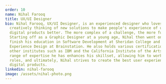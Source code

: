 ```yaml
---
order: 10
name: Nihal Farooq
title: UX/UI Designer
bio: Nihal Farooq, UX/UI Designer, is an experienced designer who loves
  creatively thinking of new solutions to make people's experience of using
  digital products better. The more complex of a challenge, the more fun.
  Starting off as a Graphic Designer at a young age, Nihal then went on to
  finish his education in Software Development at Sheridan College and User
  Experience Design at Brainstation. He also holds various certifications from
  other institutes such as IBM and the California Institute of the Arts. The
  range of expertise he has enhances his skillset, allowing him to work multiple
  roles, and ultimately, Nihal strives to create the best user experiences and
  digital products.
linkedin: nihal-farooq
image: /assets/nihal-photo.png
---
```

